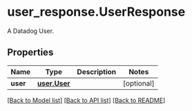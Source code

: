 # user_response.UserResponse

A Datadog User.
## Properties
Name | Type | Description | Notes
------------ | ------------- | ------------- | -------------
**user** | [**user.User**](User.md) |  | [optional] 

[[Back to Model list]](../README.md#documentation-for-models) [[Back to API list]](../README.md#documentation-for-api-endpoints) [[Back to README]](../README.md)


